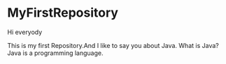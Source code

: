 # MyFirstRepository

Hi everyody 

This is my first Repository.And I like to say you about Java.
What is Java?
Java is a programming language.
